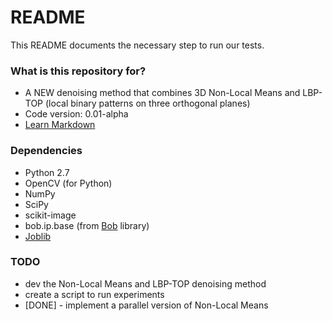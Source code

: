 # README #

This README documents the necessary step to run our tests.

### What is this repository for? ###

* A NEW denoising method that combines 3D Non-Local Means and LBP-TOP (local binary patterns on three orthogonal planes)
* Code version: 0.01-alpha
* [Learn Markdown](https://bitbucket.org/tutorials/markdowndemo)

### Dependencies ###

* Python 2.7
* OpenCV (for Python)
* NumPy
* SciPy
* scikit-image
* bob.ip.base (from [Bob](https://www.idiap.ch/software/bob/docs/releases/last/sphinx/html/index.html) library)
* [Joblib](https://pythonhosted.org/joblib/parallel.html)

### TODO ###

* dev the Non-Local Means and LBP-TOP denoising method
* create a script to run experiments
* [DONE] - implement a parallel version of Non-Local Means
